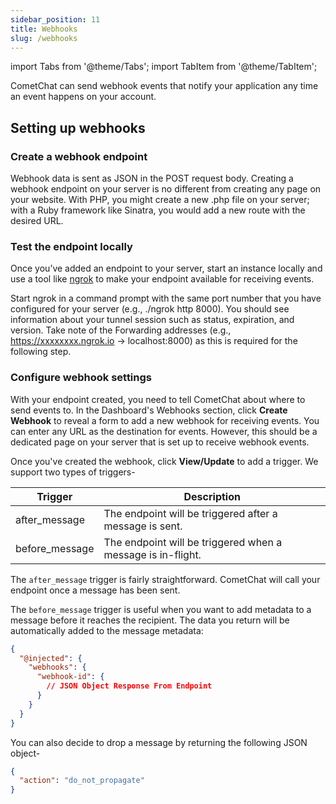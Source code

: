 ```yaml
---
sidebar_position: 11
title: Webhooks
slug: /webhooks
---
```


import Tabs from '@theme/Tabs';
import TabItem from '@theme/TabItem';

CometChat can send webhook events that notify your application any time an event happens on your account.


## Setting up webhooks



### Create a webhook endpoint

Webhook data is sent as JSON in the POST request body. Creating a webhook endpoint on your server is no different from creating any page on your website. With PHP, you might create a new .php file on your server; with a Ruby framework like Sinatra, you would add a new route with the desired URL.



### Test the endpoint locally

Once you’ve added an endpoint to your server, start an instance locally and use a tool like [ngrok](https://ngrok.com) to make your endpoint available for receiving events.

Start ngrok in a command prompt with the same port number that you have configured for your server (e.g., ./ngrok http 8000). You should see information about your tunnel session such as status, expiration, and version. Take note of the Forwarding addresses (e.g., https://xxxxxxxx.ngrok.io -> localhost:8000) as this is required for the following step.



### Configure webhook settings

With your endpoint created, you need to tell CometChat about where to send events to. In the Dashboard's Webhooks section, click **Create Webhook** to reveal a form to add a new webhook for receiving events. You can enter any URL as the destination for events. However, this should be a dedicated page on your server that is set up to receive webhook events.

Once you've created the webhook, click **View/Update** to add a trigger. We support two types of triggers-



| Trigger | Description | 
| ---- | ---- | 
| after_message | The endpoint will be triggered after a message is sent. | 
| before_message | The endpoint will be triggered when a message is in-flight. | 


The `after_message` trigger is fairly straightforward. CometChat will call your endpoint once a message has been sent.

The `before_message` trigger is useful when you want to add metadata to a message before it reaches the recipient. The data you return will be automatically added to the message metadata:




<Tabs>
<TabItem value="1" label="JSON">

```JSON
{
  "@injected": {
    "webhooks": {
      "webhook-id": {
        // JSON Object Response From Endpoint
      }
    }
  }
}
```

</TabItem>
</Tabs>



You can also decide to drop a message by returning the following JSON object-


<Tabs>
<TabItem value="1" label="JSON">

```JSON
{
  "action": "do_not_propagate"
}
```

</TabItem>
</Tabs>